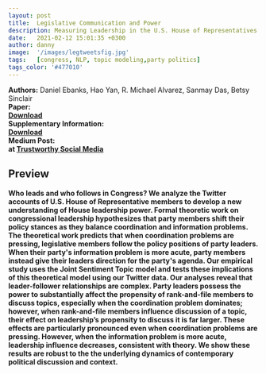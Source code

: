 ```yaml
---
layout: post
title:  Legislative Communication and Power
description: Measuring Leadership in the U.S. House of Representatives from Social Media Data
date:   2021-02-12 15:01:35 +0300
author: danny
image:  '/images/legtweetsfig.jpg'
tags:   [congress, NLP, topic modeling,party politics]
tags_color: '#477010'
---
```


<b>Authors:</b> Daniel Ebanks, Hao Yan, R. Michael Alvarez, Sanmay Das, Betsy Sinclair <br>
<b>Paper:</br> <a href="/files/Legislative_Tweets.pdf"> Download</a><br>
<b>Supplementary Information:</br> <a href="/files/SILegTweets.pdf"> Download</a><br>
<b>Medium Post:</br> at <a href="https://medium.com/trustworthy-social-media/following-the-leader-congressional-communication-on-social-media-b479675aac4f"> Trustworthy Social Media</a>

## Preview

Who leads and who follows in Congress?  We analyze the Twitter accounts of U.S. House of Representative members to develop a new understanding of House leadership power. Formal theoretic work on congressional leadership hypothesizes that party members shift their policy stances as they balance coordination and information problems. The theoretical work predicts that when coordination problems are pressing, legislative members follow the policy positions of party leaders. When their party's information problem is more acute, party members instead give their leaders direction for the party's agenda. Our empirical study uses the Joint Sentiment Topic model and tests these implications of this theoretical model using our Twitter data. Our analyses reveal that leader-follower relationships are complex. Party leaders possess the power to substantially affect the propensity of rank-and-file members to discuss topics, especially when the coordination problem dominates; however, when rank-and-file members influence discussion of a topic, their effect on leadership’s propensity to discuss it is far larger. These effects are particularly pronounced even when coordination problems are pressing. However, when the information problem is more acute, leadership influence decreases, consistent with theory. We show these results are robust to the the underlying dynamics of contemporary political discussion and context. 